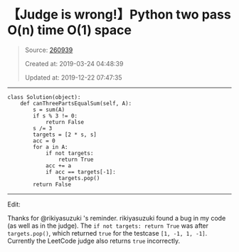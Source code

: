 # 【Judge is wrong!】Python two pass O(n) time O(1) space

> Source: [260939](https://leetcode.com/problems/partition-array-into-three-parts-with-equal-sum/discuss/260939/judge-is-wrong-python-two-pass-on-time-o1-space)
>
> Created at: 2019-03-24 04:48:39
>
> Updated at: 2019-12-22 07:47:35

----

```
class Solution(object):
    def canThreePartsEqualSum(self, A):
        s = sum(A)
        if s % 3 != 0:
            return False
        s /= 3
        targets = [2 * s, s]
        acc = 0
        for a in A:
            if not targets:
                return True
            acc += a
            if acc == targets[-1]:
                targets.pop()
        return False
```

----

Edit:

Thanks for @rikiyasuzuki \'s reminder. rikiyasuzuki found a bug in my code (as well as in the judge). The `if not targets: return True` was after `targets.pop()`, which returned `true` for the testcase `[1, -1, 1, -1]`. Currently the LeetCode judge also returns `true` incorrectly.